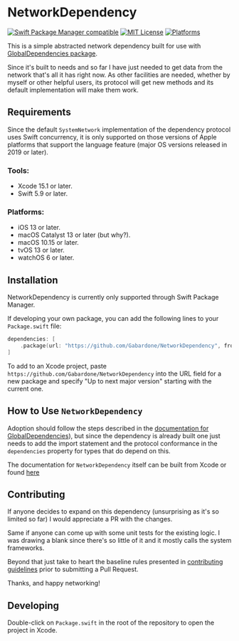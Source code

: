 # NetworkDependency
[![Swift Package Manager compatible](https://img.shields.io/badge/SPM-compatible-4BC51D.svg?style=flat)](https://github.com/apple/swift-package-manager)
[![MIT License](https://img.shields.io/badge/SPM-compatible-4BC51D.svg?style=flat)](https://mit-license.org/)
[![Platforms](https://img.shields.io/badge/platform-ios%20%7C%20osx%20%7C%20watchos%20%7C%20tvos-%23989898)](https://apple.com/developer)

This is a simple abstracted network dependency built for use with
[GlobalDependencies package](https://github.com/Gabardone/GlobalDependencies).

Since it's built to needs and so far I have just needed to get data from the network that's all it has right now. As
other facilities are needed, whether by myself or other helpful users, its protocol will get new methods and its default
implementation will make them work.

## Requirements

Since the default `SystemNetwork` implementation of the dependency protocol uses Swift concurrency, it is only supported
on those versions of Apple platforms that support the language feature (major OS versions released in 2019 or later). 

### Tools:

* Xcode 15.1 or later.
* Swift 5.9 or later.

### Platforms:

* iOS 13 or later.
* macOS Catalyst 13 or later (but why?).
* macOS 10.15 or later.
* tvOS 13 or later.
* watchOS 6 or later.

## Installation

NetworkDependency is currently only supported through Swift Package Manager.

If developing your own package, you can add the following lines to your `Package.swift` file:

```swift
dependencies: [
    .package(url: "https://github.com/Gabardone/NetworkDependency", from: "2.0.0"),
]
```

To add to an Xcode project, paste `https://github.com/Gabardone/NetworkDependency` into the URL field for a new package
and specify "Up to next major version" starting with the current one.

## How to Use `NetworkDependency`

Adoption should follow the steps described in the
[documentation for GlobalDependencies](https://gabardone.github.io/GlobalDependencies/documentation/globaldependencies/)),
but since the dependency is already built one just needs to add the import statement and the protocol conformance in the
`dependencies` property for types that do depend on this.

The documentation for `NetworkDependency` itself can be built from Xcode or found
[here](https://gabardone.github.io/NetworkDependency/documentation/networkdependency/)

## Contributing

If anyone decides to expand on this dependency (unsurprising as it's so limited so far) I would appreciate a PR with the
changes.

Same if anyone can come up with some unit tests for the existing logic. I was drawing a blank since there's so little of
it and it mostly calls the system frameworks.

Beyond that just take to heart the baseline rules presented in  [contributing guidelines](Contributing.md) prior to
submitting a Pull Request.

Thanks, and happy networking!

## Developing

Double-click on `Package.swift` in the root of the repository to open the project in Xcode.
